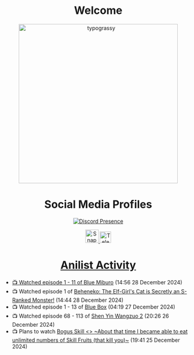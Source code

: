 <div align="center">

# Welcome
<a href="https://github.com/kawarimidoll/typograssy">
    <img alt="typograssy" src="https://typograssy.deno.dev/api?text=%E3%82%88%E3%81%86%E3%81%93%E3%81%9D%E3%81%BF%E3%81%AA%E3%81%95%E3%82%93%20-%20Sheby--&&l0=none&l1=82d9d0&l2=027353&l3=038c4c&l4=01402e&bg=none&frame=none&speed=100&comment=" width="421.99">
</a>

</div>

<div align="center">

# Social Media Profiles

[![Discord Presence](https://lanyard.cnrad.dev/api/612532963938271232)](https://discord.com/users/612532963938271232)


<a href="https://www.snapchat.com/add/a.sheby" title="Snapchat Profile">
    <img src="https://www.freepnglogos.com/uploads/snapchat-logo-png-0.png" width="35" alt="Snapchat Logo" />


<a href="https://t.me/ASheby" title="Telegram Profile">
    <img src="https://www.freepnglogos.com/uploads/telegram-logo-png-0.png" width="30" alt="Telegram Logo" />


</div>

<div align="center">

# Anilist Activity

</div>

<!-- ANILIST_ACTIVITY:start -->

-   📺 Watched episode 1 - 11 of [Blue Miburo](https://anilist.co/anime/169258) (14:56 28 December 2024)
-   📺 Watched episode 1 of [Beheneko: The Elf-Girl's Cat is Secretly an S-Ranked Monster!](https://anilist.co/anime/176158) (14:44 28 December 2024)
-   📺 Watched episode 1 - 13 of [Blue Box](https://anilist.co/anime/170942) (04:19 27 December 2024)
-   📺 Watched episode 68 - 113 of [Shen Yin Wangzuo 2](https://anilist.co/anime/153499) (20:26 26 December 2024)
-   📺 Plans to watch [Bogus Skill <<Fruitmaster>> ~About that time I became able to eat unlimited numbers of Skill Fruits (that kill you)~](https://anilist.co/anime/178100) (19:41 25 December 2024)

<!-- ANILIST_ACTIVITY:end -->
